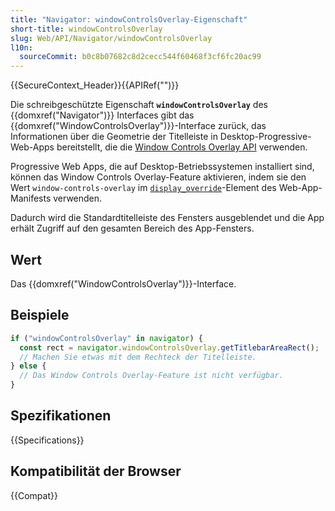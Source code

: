 ```yaml
---
title: "Navigator: windowControlsOverlay-Eigenschaft"
short-title: windowControlsOverlay
slug: Web/API/Navigator/windowControlsOverlay
l10n:
  sourceCommit: b0c8b07682c8d2cecc544f60468f3cf6fc20ac99
---
```


{{SecureContext_Header}}{{APIRef("")}}

Die schreibgeschützte Eigenschaft **`windowControlsOverlay`** des {{domxref("Navigator")}}
Interfaces gibt das {{domxref("WindowControlsOverlay")}}-Interface zurück, das Informationen über die Geometrie der Titelleiste in Desktop-Progressive-Web-Apps bereitstellt, die die [Window Controls Overlay API](/de/docs/Web/API/Window_Controls_Overlay_API) verwenden.

Progressive Web Apps, die auf Desktop-Betriebssystemen installiert sind, können das Window Controls Overlay-Feature aktivieren, indem sie den Wert `window-controls-overlay` im [`display_override`](/de/docs/Web/Manifest/display_override)-Element des Web-App-Manifests verwenden.

Dadurch wird die Standardtitelleiste des Fensters ausgeblendet und die App erhält Zugriff auf den gesamten Bereich des App-Fensters.

## Wert

Das {{domxref("WindowControlsOverlay")}}-Interface.

## Beispiele

```js
if ("windowControlsOverlay" in navigator) {
  const rect = navigator.windowControlsOverlay.getTitlebarAreaRect();
  // Machen Sie etwas mit dem Rechteck der Titelleiste.
} else {
  // Das Window Controls Overlay-Feature ist nicht verfügbar.
}
```

## Spezifikationen

{{Specifications}}

## Kompatibilität der Browser

{{Compat}}

